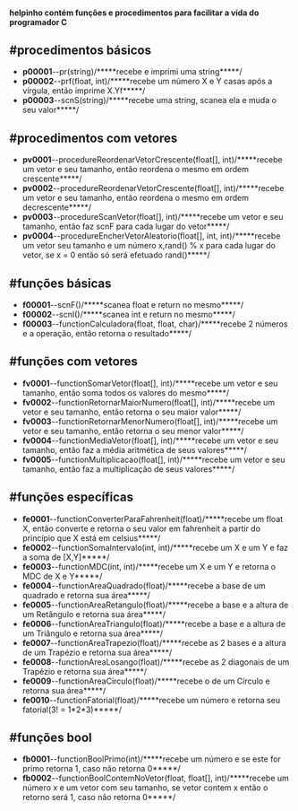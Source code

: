 <h4>helpinho contém funções e procedimentos para facilitar a vida do programador C<br/></h4>
<h2>#procedimentos básicos<br/></h2>
<ul>
	<li><b>p00001</b>--pr(string)/*****recebe e imprimi uma string*****/<br/></li>
	<li><b>p00002</b>--prf(float, int)/*****recebe um número X e Y casas após a vírgula, então imprime X.Yf*****/<br/></li>
	<li><b>p00003</b>--scnS(string)/*****recebe uma string, scanea ela e muda o seu valor*****/<br/></li>
</ul>
<h2>#procedimentos com vetores<br/></h2>
<ul>
	<li><b>pv0001</b>--procedureReordenarVetorCrescente(float[], int)/*****recebe um vetor e seu tamanho, então reordena o mesmo em ordem crescente*****/</li>
	<li><b>pv0002</b>--procedureReordenarVetorCrescente(float[], int)/*****recebe um vetor e seu tamanho, então reordena o mesmo em ordem decrescente*****/</li>
	<li><b>pv0003</b>--procedureScanVetor(float[], int)/*****recebe um vetor e seu tamanho, então faz scnF para cada lugar do vetor*****/</li>
	<li><b>pv0004</b>--procedureEncherVetorAleatorio(float[], int, int)/*****recebe um vetor seu tamanho e um número x,rand() % x para cada lugar do vetor, se x = 0 então só será efetuado rand()*****/</li>
</ul>
<h2>#funções básicas<br/></h2>
<ul>
	<li><b>f00001</b>--scnF()/*****scanea float e return no mesmo*****/</li>
	<li><b>f00002</b>--scnI()/*****scanea int e return no mesmo*****/</li>
	<li><b>f00003</b>--functionCalculadora(float, float, char)/*****recebe 2 números e a operação, então retorna o resultado*****/</li>
</ul>
<h2>#funções com vetores<br/></h2>
<ul>
	<li><b>fv0001</b>--functionSomarVetor(float[], int)/*****recebe um vetor e seu tamanho, então soma todos os valores do mesmo*****/</li>
	<li><b>fv0002</b>--functionRetornarMaiorNumero(float[], int)/*****recebe um vetor e seu tamanho, então retorna o seu maior valor*****/</li>
	<li><b>fv0003</b>--functionRetornarMenorNumero(float[], int)/*****recebe um vetor e seu tamanho, então retorna o seu menor valor*****/</li>
	<li><b>fv0004</b>--functionMediaVetor(float[], int)/*****recebe um vetor e seu tamanho, então faz a média aritmética de seus valores*****/</li>
	<li><b>fv0005</b>--functionMultiplicacao(float[], int)/*****recebe um vetor e seu tamanho, então faz a multiplicação de seus valores*****/</li>
</ul>
<h2>#funções específicas<br/></h2>
<ul>
	<li><b>fe0001</b>--functionConverterParaFahrenheit(float)/*****recebe um float X, então converte e retorna o seu valor em fahrenheit a partir do princípio que X está em celsius*****/</li>
	<li><b>fe0002</b>--functionSomaIntervalo(int, int)/*****recebe um X e um Y e faz a soma de [X,Y]*****/</li>
	<li><b>fe0003</b>--functionMDC(int, int)/*****recebe um X e um Y e retorna o MDC  de X e Y*****/</li>
	<li><b>fe0004</b>--functionAreaQuadrado(float)/*****recebe a base de um quadrado e retorna sua área*****/</li>
	<li><b>fe0005</b>--functionAreaRetangulo(float)/*****recebe a base e a altura de um Retângulo e retorna sua área*****/</li>
	<li><b>fe0006</b>--functionAreaTriangulo(float)/*****recebe a base e a altura de um Triângulo e retorna sua área*****/</li>
	<li><b>fe0007</b>--functionAreaTrapezio(float)/*****recebe as 2 bases e a altura de um Trapézio e retorna sua área*****/</li>
	<li><b>fe0008</b>--functionAreaLosango(float)/*****recebe as 2 diagonais de um Trapézio e retorna sua área*****/</li>
	<li><b>fe0009</b>--functionAreaCirculo(float)/*****recebe o de um Círculo e retorna sua área*****/</li>
	<li><b>fe0010</b>--functionFatorial(float)/*****recebe um número e retorna seu fatorial(3! = 1*2*3)*****/</li>
</ul>
<h2>#funções bool</h2>
<ul>
	<li><b>fb0001</b>--functionBoolPrimo(int)/*****recebe um número e se este for primo retorna 1, caso não retorna 0*****/</li>
	<li><b>fb0002</b>--functionBoolContemNoVetor(float, float[], int)/*****recebe um número x e um vetor com seu tamanho, se vetor contem x então o retorno será 1, caso não retorna 0*****/</li>
</ul>